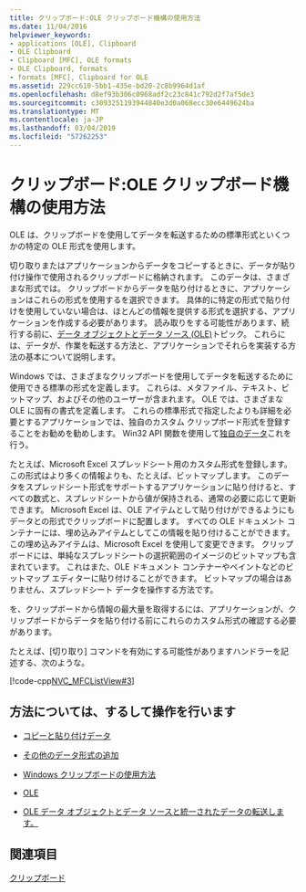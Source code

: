 ```yaml
---
title: クリップボード:OLE クリップボード機構の使用方法
ms.date: 11/04/2016
helpviewer_keywords:
- applications [OLE], Clipboard
- OLE Clipboard
- Clipboard [MFC], OLE formats
- OLE Clipboard, formats
- formats [MFC], Clipboard for OLE
ms.assetid: 229cc610-5bb1-435e-bd20-2c8b9964d1af
ms.openlocfilehash: d8ef93b306c0968adf2c23c841c792d2f7af5de3
ms.sourcegitcommit: c3093251193944840e3d0a068ecc30e6449624ba
ms.translationtype: MT
ms.contentlocale: ja-JP
ms.lasthandoff: 03/04/2019
ms.locfileid: "57262253"
---
```

# <a name="clipboard-using-the-ole-clipboard-mechanism"></a>クリップボード:OLE クリップボード機構の使用方法

OLE は、クリップボードを使用してデータを転送するための標準形式といくつかの特定の OLE 形式を使用します。

切り取りまたはアプリケーションからデータをコピーするときに、データが貼り付け操作で使用されるクリップボードに格納されます。 このデータは、さまざまな形式では。 クリップボードからデータを貼り付けるときに、アプリケーションはこれらの形式を使用するを選択できます。 具体的に特定の形式で貼り付けを使用していない場合は、ほとんどの情報を提供する形式を選択する、アプリケーションを作成する必要があります。 読み取りをする可能性があります、続行する前に、[データ オブジェクトとデータ ソース (OLE)](../mfc/data-objects-and-data-sources-ole.md)トピック。 これらには、データが、作業を転送する方法と、アプリケーションでそれらを実装する方法の基本について説明します。

Windows では、さまざまなクリップボードを使用してデータを転送するために使用できる標準の形式を定義します。 これらは、メタファイル、テキスト、ビットマップ、およびその他のユーザーが含まれます。 OLE では、さまざまな OLE に固有の書式を定義します。 これらの標準形式で指定したよりも詳細を必要とするアプリケーションでは、独自のカスタム クリップボード形式を登録することをお勧めを勧めします。 Win32 API 関数を使用して[独自のデータ](/windows/desktop/api/winuser/nf-winuser-registerclipboardformata)これを行う。

たとえば、Microsoft Excel スプレッドシート用のカスタム形式を登録します。 この形式はより多くの情報よりも、たとえば、ビットマップします。 このデータをスプレッドシート形式をサポートするアプリケーションに貼り付けると、すべての数式と、スプレッドシートから値が保持される、通常の必要に応じて更新できます。 Microsoft Excel は、OLE アイテムとして貼り付けができるようにもデータとの形式でクリップボードに配置します。 すべての OLE ドキュメント コンテナーには、埋め込みアイテムとしてこの情報を貼り付けることができます。 この埋め込みアイテムは、Microsoft Excel を使用して変更できます。 クリップボードには、単純なスプレッドシートの選択範囲のイメージのビットマップも含まれています。 これはまた、OLE ドキュメント コンテナーやペイントなどのビットマップ エディターに貼り付けることができます。 ビットマップの場合はありません、スプレッドシート データを操作する方法です。

を、クリップボードから情報の最大量を取得するには、アプリケーションが、クリップボードからデータを貼り付ける前にこれらのカスタム形式の確認する必要があります。

たとえば、[切り取り] コマンドを有効にする可能性がありますハンドラーを記述する、次のような。

[!code-cpp[NVC_MFCListView#3](../atl/reference/codesnippet/cpp/clipboard-using-the-ole-clipboard-mechanism_1.cpp)]

## <a name="what-do-you-want-to-know-more-about"></a>方法については、するして操作を行います

- [コピーと貼り付けデータ](../mfc/clipboard-copying-and-pasting-data.md)

- [その他のデータ形式の追加](../mfc/clipboard-adding-other-formats.md)

- [Windows クリップボードの使用方法](../mfc/clipboard-using-the-windows-clipboard.md)

- [OLE](../mfc/ole-background.md)

- [OLE データ オブジェクトとデータ ソースと統一されたデータの転送します。](../mfc/data-objects-and-data-sources-ole.md)

## <a name="see-also"></a>関連項目

[クリップボード](../mfc/clipboard.md)
